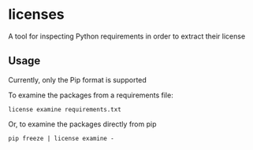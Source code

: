 # licenses

A tool for inspecting Python requirements in order to extract their license

## Usage
Currently, only the Pip format is supported 

To examine the packages from a requirements file:

`license examine requirements.txt`

Or, to examine the packages directly from pip

`pip freeze | license examine -`
